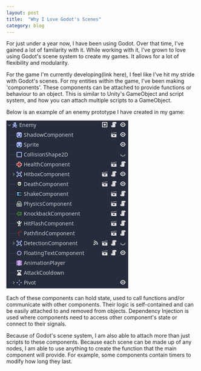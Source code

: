 ```yaml
---
layout: post
title:  "Why I Love Godot's Scenes"
category: blog
---
```

<p>For just under a year now, I have been using Godot. Over that time, I've gained a lot of familarity with it. While working with it, I've grown to love using Godot's scene system to create my games. It allows for a lot of flexibility and modularity.</p>

<p>For the game I'm currently developing(link here), I feel like I've hit my stride with Godot's scenes. For my entities within the game, I've been making 'components'. These components can be attached to provide functions or behaviour to an object. This is similar to Unity's GameObject and script system, and how you can attach multiple scripts to a GameObject. </p>

<p>Below is an example of an enemy prototype I have created in my game:</p>

![EnemyScene](/assets/images/2022_01_13-GodotScene.png)

<p>Each of these components can hold state, used to call functions and/or communicate with other components. Their logic is self-contained and can be easily attached to and removed from objects. Dependency Injection is used where components need to access other component's state or connect to their signals.</p>

<p>Because of Godot's scene system, I am also able to attach more than just scripts to these components. Because each scene can be made up of any nodes, I am able to use anything to create the function that the main component will provide. For example, some components contain timers to modify how long they last.</p>

